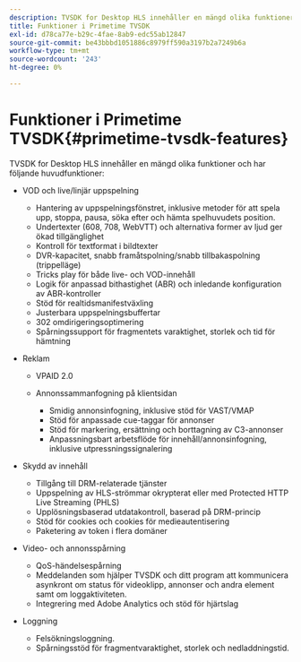 ```yaml
---
description: TVSDK for Desktop HLS innehåller en mängd olika funktioner och har följande huvudfunktioner
title: Funktioner i Primetime TVSDK
exl-id: d78ca77e-b29c-4fae-8ab9-edc55ab12847
source-git-commit: be43bbbd1051886c8979ff590a3197b2a7249b6a
workflow-type: tm+mt
source-wordcount: '243'
ht-degree: 0%

---
```


# Funktioner i Primetime TVSDK{#primetime-tvsdk-features}

TVSDK for Desktop HLS innehåller en mängd olika funktioner och har följande huvudfunktioner:

* VOD och live/linjär uppspelning

   * Hantering av uppspelningsfönstret, inklusive metoder för att spela upp, stoppa, pausa, söka efter och hämta spelhuvudets position.
   * Undertexter (608, 708, WebVTT) och alternativa former av ljud ger ökad tillgänglighet
   * Kontroll för textformat i bildtexter
   * DVR-kapacitet, snabb framåtspolning/snabb tillbakaspolning (trippelläge)
   * Tricks play för både live- och VOD-innehåll
   * Logik för anpassad bithastighet (ABR) och inledande konfiguration av ABR-kontroller
   * Stöd för realtidsmanifestväxling
   * Justerbara uppspelningsbuffertar
   * 302 omdirigeringsoptimering
   * Spårningssupport för fragmentets varaktighet, storlek och tid för hämtning

* Reklam

   * VPAID 2.0
   * Annonssammanfogning på klientsidan

      * Smidig annonsinfogning, inklusive stöd för VAST/VMAP
      * Stöd för anpassade cue-taggar för annonser
      * Stöd för markering, ersättning och borttagning av C3-annonser
      * Anpassningsbart arbetsflöde för innehåll/annonsinfogning, inklusive utpressningssignalering

* Skydd av innehåll

   * Tillgång till DRM-relaterade tjänster
   * Uppspelning av HLS-strömmar okrypterat eller med Protected HTTP Live Streaming (PHLS)
   * Upplösningsbaserad utdatakontroll, baserad på DRM-princip
   * Stöd för cookies och cookies för medieautentisering
   * Paketering av token i flera domäner

* Video- och annonsspårning

   * QoS-händelsespårning
   * Meddelanden som hjälper TVSDK och ditt program att kommunicera asynkront om status för videoklipp, annonser och andra element samt om loggaktiviteten.
   * Integrering med Adobe Analytics och stöd för hjärtslag

* Loggning

   * Felsökningsloggning.
   * Spårningsstöd för fragmentvaraktighet, storlek och nedladdningstid.
